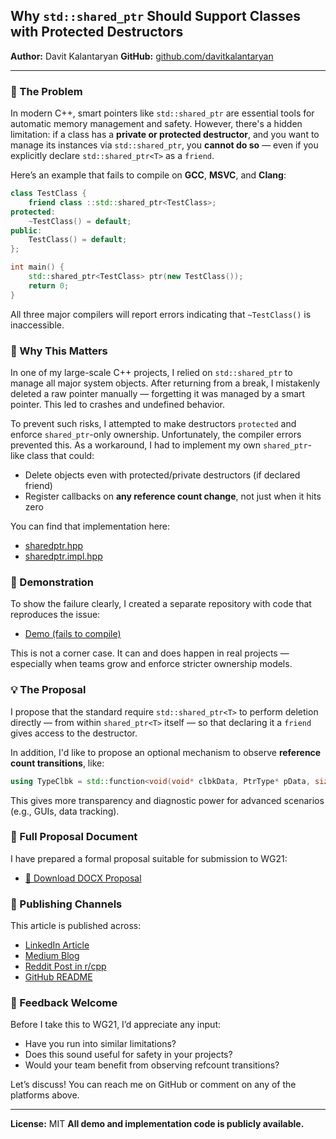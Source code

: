 ## Why `std::shared_ptr` Should Support Classes with Protected Destructors

**Author:** Davit Kalantaryan
**GitHub:** [github.com/davitkalantaryan](https://github.com/davitkalantaryan)

---

### 🧩 The Problem

In modern C++, smart pointers like `std::shared_ptr` are essential tools for automatic memory management and safety. However, there's a hidden limitation: if a class has a **private or protected destructor**, and you want to manage its instances via `std::shared_ptr`, you **cannot do so** — even if you explicitly declare `std::shared_ptr<T>` as a `friend`.

Here’s an example that fails to compile on **GCC**, **MSVC**, and **Clang**:

```cpp
class TestClass {
    friend class ::std::shared_ptr<TestClass>;
protected:
    ~TestClass() = default;
public:
    TestClass() = default;
};

int main() {
    std::shared_ptr<TestClass> ptr(new TestClass());
    return 0;
}
```

All three major compilers will report errors indicating that `~TestClass()` is inaccessible.

### 🧵 Why This Matters

In one of my large-scale C++ projects, I relied on `std::shared_ptr` to manage all major system objects. After returning from a break, I mistakenly deleted a raw pointer manually — forgetting it was managed by a smart pointer. This led to crashes and undefined behavior.

To prevent such risks, I attempted to make destructors `protected` and enforce `shared_ptr`-only ownership. Unfortunately, the compiler errors prevented this. As a workaround, I had to implement my own `shared_ptr`-like class that could:

* Delete objects even with protected/private destructors (if declared friend)
* Register callbacks on **any reference count change**, not just when it hits zero

You can find that implementation here:

* [sharedptr.hpp](https://github.com/davitkalantaryan/cpputils/blob/master/include/cpputils/sharedptr.hpp)
* [sharedptr.impl.hpp](https://github.com/davitkalantaryan/cpputils/blob/master/include/cpputils/sharedptr.impl.hpp)

### 🧪 Demonstration

To show the failure clearly, I created a separate repository with code that reproduces the issue:

* [Demo (fails to compile)](https://github.com/davitkalantaryan/demo-cpputils)

This is not a corner case. It can and does happen in real projects — especially when teams grow and enforce stricter ownership models.

### 💡 The Proposal

I propose that the standard require `std::shared_ptr<T>` to perform deletion directly — from within `shared_ptr<T>` itself — so that declaring it a `friend` gives access to the destructor.

In addition, I'd like to propose an optional mechanism to observe **reference count transitions**, like:

```cpp
using TypeClbk = std::function<void(void* clbkData, PtrType* pData, size_t refBefore, size_t refAfter)>;
```

This gives more transparency and diagnostic power for advanced scenarios (e.g., GUIs, data tracking).

### 📄 Full Proposal Document

I have prepared a formal proposal suitable for submission to WG21:

* [📄 Download DOCX Proposal](https://github.com/user-attachments/files/20157741/SharedPtr_Proposal_DavitKalantaryan_FINAL_v2.docx)

### 🧭 Publishing Channels

This article is published across:

* [LinkedIn Article](#)
* [Medium Blog](https://medium.com/@davit.kalantaryan1980/why-std-shared-ptr-should-support-classes-with-protected-destructors-ea4dee6a377d)
* [Reddit Post in r/cpp](#)
* [GitHub README](https://github.com/davitkalantaryan/demo-cpputils)

### 🙏 Feedback Welcome

Before I take this to WG21, I’d appreciate any input:

* Have you run into similar limitations?
* Does this sound useful for safety in your projects?
* Would your team benefit from observing refcount transitions?

Let’s discuss! You can reach me on GitHub or comment on any of the platforms above.

---

**License:** MIT
**All demo and implementation code is publicly available.**
